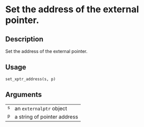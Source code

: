 

# Set the address of the external pointer.

## Description

Set the address of the external pointer.

## Usage

<pre><code class='language-R'>set_xptr_address(s, p)
</code></pre>

## Arguments

<table role="presentation">
<tr>
<td style="white-space: nowrap; font-family: monospace; vertical-align: top">
<code id="s">s</code>
</td>
<td>
an <code>externalptr</code> object
</td>
</tr>
<tr>
<td style="white-space: nowrap; font-family: monospace; vertical-align: top">
<code id="p">p</code>
</td>
<td>
a string of pointer address
</td>
</tr>
</table>
